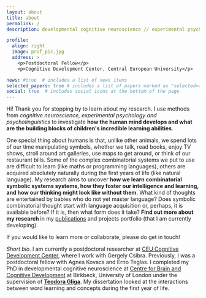 ```yaml
---
layout: about
title: about
permalink: /
description: developmental cognitive neuroscience // experimental psychology // <a href = "./assets/pdf/PomiechowskaBarbara_CV.pdf", target = "_blank"> <b>curriculum vitae</b> </a> 

profile:
  align: right
  image: prof_pic.jpg
  address: >
    <p>Postdoctoral Fellow</p>
    <p>Cognitive Development Center, Central European University</p>

news: #true  # includes a list of news items
selected_papers: true # includes a list of papers marked as "selected={true}"
social: true  # includes social icons at the bottom of the page
---
```


Hi! Thank you for stopping by to learn about my research. I use methods from <i>cognitive neuroscience, experimental psychology and psycholinguistics</i> to investigate <b>how the human mind develops and what are the building blocks of children's incredible learning abilities</b>.

One special thing about humans is that, unlike other animals, we spend lots of our time manipulating symbols, whether we talk, read books, enjoy TV shows, stroll around art galleries, use maps to get around, or think of our restaurant bills. Some of the complex combinatorial systems we put to use are difficult to learn (like maths or programming languages), others are acquired absolutely naturally during the first years of life (like natural language). My research aims to uncover <b>how we learn combinatorial symbolic systems systems, how they foster our intelligence and learning, and how our thinking might look like without them</b>. What kind of thoughts are entertained by babies who do not yet master language? Does symbolic combinatorial thought start with language acquisition or, perhaps, it is available before? If it is, then what form does it take? <b> Find out more about my research </b> in my <a href="publications"> publications</a> and projects portfolio (that I am currently developing).

If you would like to learn more or collaborate, please do get in touch!

<i>Short bio</i>. I am currently a postdoctoral researcher at <a href="https://cdc.ceu.edu/">CEU Cognitive Development Center</a>, where I work with Gergely Csibra. Previously, I was a postdoctoral fellow with Agnes Kovacs and Erno Teglas. I completed my PhD in developmental cognitive neuroscience at <a href="http://cbcd.bbk.ac.uk/"> Centre for Brain and Cognitive Development</a> at Birkbeck, University of London under the supervision of <b><a href = ""> Teodora Gliga</a></b>. My dissertation looked at the interactions between word learning and concepts during the first year of life.
